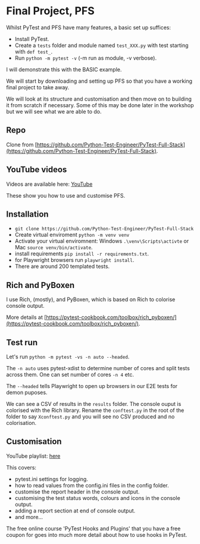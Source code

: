 # Final Project, PFS

Whilst PyTest and PFS have many features, a basic set up suffices:

- Install PyTest.
- Create a `tests` folder and module named `test_XXX.py` with test starting with `def test_`.
- Run `python -m pytest -v` (-m run as module, -v verbose).

I will demonstrate this with the BASIC example.

We will start by downloading and setting up PFS so that you have a working final project to take away.

We will look at its structure and customisation and then move on to building it from scratch if necessary. Some of this may be done later in the workshop but we will see what we are able to do.

## Repo

Clone from [https://github.com/Python-Test-Engineer/PyTest-Full-Stack](https://github.com/Python-Test-Engineer/PyTest-Full-Stack).
## YouTube videos

Videos are available here: [YouTube](https://www.youtube.com/playlist?list=PLsszRSbzjyvlrB6V5dacW6G8YrD_iW7oy) 

These show you how to use and customise PFS.

## Installation

- `git clone https://github.com/Python-Test-Engineer/PyTest-Full-Stack`
- Create virtual enviroment `python -m venv venv`
- Activate your virtual enviromnent: Windows `.\venv\Scripts\activte` or Mac `source venv/bin/activate`.
- install requirements `pip install -r requirements.txt`.
- for Playwright browsers run `playwright install`.
- There are around 200 templated tests.

## Rich and PyBoxen

I use Rich, (mostly), and PyBoxen, which is based on Rich to colorise console output.

More details at [https://pytest-cookbook.com/toolbox/rich_pyboxen/](https://pytest-cookbook.com/toolbox/rich_pyboxen/).

## Test run

Let's run `python -m pytest -vs -n auto --headed`. 

The `-n auto` uses pytest-xdist to determine number of cores and split tests across them. One can set number of cores `-n 4` etc.

The `--headed` tells Playwright to open up browsers in our E2E tests for demon puposes.

We can see a CSV of results in the `results` folder. The console ouput is colorised with the Rich library. Rename the `conftest.py` in the root of the folder to say `Xconftest.py` and you will see no CSV produced and no colorisation.


## Customisation

YouTube playlist: [here](https://www.youtube.com/playlist?list=PLsszRSbzjyvlrB6V5dacW6G8YrD_iW7oy)

This covers:

- pytest.ini settings for logging.
- how to read values from the config.ini files in the config folder.
- customise the report header in the console output.
- customising the test status words, colours and icons in the console output.
- adding a report section at end of console output.
- and more...

The free online course 'PyTest Hooks and Plugins' that you have a free coupon for goes into much more detail about how to use hooks in PyTest.

<br>